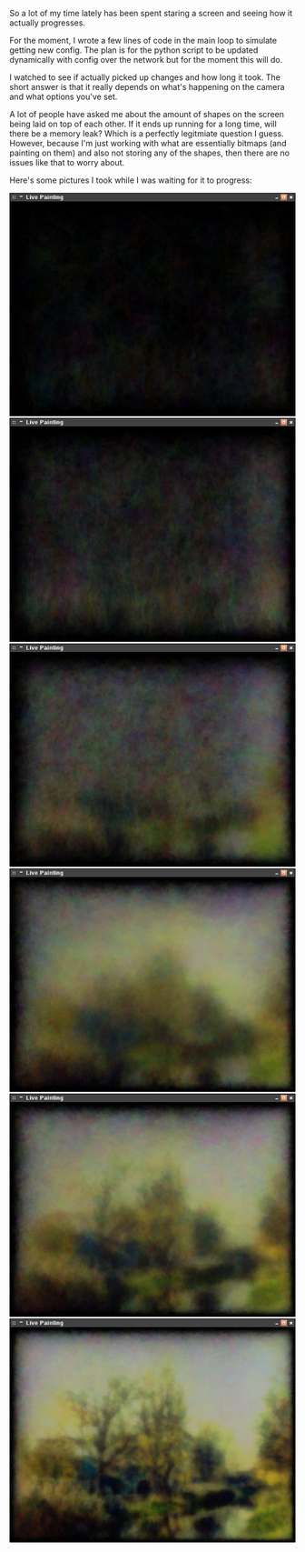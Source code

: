 So a lot of my time lately has been spent staring a screen and seeing how it actually progresses.

For the moment, I wrote a few lines of code in the main loop to simulate getting new config. The plan is for the python script to be updated dynamically with config over the network but for the moment this will do.

I watched to see if actually picked up changes and how long it took. The short answer is that it really depends on what's happening on the camera and what options you've set.

A lot of people have asked me about the amount of shapes on the screen being laid on top of each other. If it ends up running for a long time, will there be a memory leak? Which is a perfectly legitmiate question I guess. However, because I'm just working with what are essentially bitmaps (and painting on them) and also not storing any of the shapes, then there are no issues like that to worry about.

Here's some pictures I took while I was waiting for it to progress:

![strip 1](project_images/bezier1.jpg "strip 1")
![strip 2](project_images/bezier2.jpg "strip 2")
![strip 3](project_images/bezier3.jpg "strip 3")
![strip 4](project_images/bezier4.jpg "strip 4")
![strip 5](project_images/bezier5.jpg "strip 5")
![strip 6](project_images/bezier6.jpg "strip 6")
